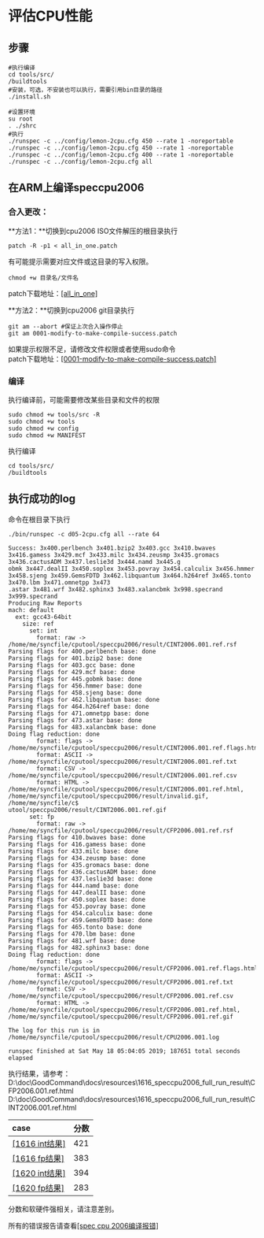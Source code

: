 评估CPU性能
==========

## 步骤

```shell
#执行编译
cd tools/src/
/buildtools
#安装，可选，不安装也可以执行，需要引用bin目录的路径
./install.sh

#设置环境
su root
. ./shrc
#执行
./runspec -c ../config/lemon-2cpu.cfg 450 --rate 1 -noreportable 
./runspec -c ../config/lemon-2cpu.cfg 450 --rate 1 -noreportable 
./runspec -c ../config/lemon-2cpu.cfg 400 --rate 1 -noreportable
./runspec -c ../config/lemon-2cpu.cfg all 
```

## 在ARM上编译speccpu2006

### 合入更改：

**方法1：**切换到cpu2006 ISO文件解压的根目录执行
```
patch -R -p1 < all_in_one.patch
```

有可能提示需要对应文件或这目录的写入权限。
```
chmod +w 目录名/文件名
```
patch下载地址：[[all_in_one]](resources/all_in_one.patch)


**方法2：**切换到cpu2006 git目录执行
```
git am --abort #保证上次合入操作停止
git am 0001-modify-to-make-compile-success.patch
```
如果提示权限不足，请修改文件权限或者使用sudo命令  
patch下载地址：[[0001-modify-to-make-compile-success.patch]](resources/0001-modify-to-make-compile-success.patch)

### 编译
执行编译前，可能需要修改某些目录和文件的权限
```
sudo chmod +w tools/src -R
sudo chmod +w tools
sudo chmod +w config
sudo chmod +w MANIFEST
```
执行编译
```
cd tools/src/
/buildtools
```

## 执行成功的log
命令在根目录下执行
```shell
./bin/runspec -c d05-2cpu.cfg all --rate 64
```
```log
Success: 3x400.perlbench 3x401.bzip2 3x403.gcc 3x410.bwaves 3x416.gamess 3x429.mcf 3x433.milc 3x434.zeusmp 3x435.gromacs 3x436.cactusADM 3x437.leslie3d 3x444.namd 3x445.g
obmk 3x447.dealII 3x450.soplex 3x453.povray 3x454.calculix 3x456.hmmer 3x458.sjeng 3x459.GemsFDTD 3x462.libquantum 3x464.h264ref 3x465.tonto 3x470.lbm 3x471.omnetpp 3x473
.astar 3x481.wrf 3x482.sphinx3 3x483.xalancbmk 3x998.specrand 3x999.specrand
Producing Raw Reports
mach: default
  ext: gcc43-64bit
    size: ref
      set: int
        format: raw -> /home/me/syncfile/cputool/speccpu2006/result/CINT2006.001.ref.rsf
Parsing flags for 400.perlbench base: done
Parsing flags for 401.bzip2 base: done
Parsing flags for 403.gcc base: done
Parsing flags for 429.mcf base: done
Parsing flags for 445.gobmk base: done
Parsing flags for 456.hmmer base: done
Parsing flags for 458.sjeng base: done
Parsing flags for 462.libquantum base: done
Parsing flags for 464.h264ref base: done
Parsing flags for 471.omnetpp base: done
Parsing flags for 473.astar base: done
Parsing flags for 483.xalancbmk base: done
Doing flag reduction: done
        format: flags -> /home/me/syncfile/cputool/speccpu2006/result/CINT2006.001.ref.flags.html
        format: ASCII -> /home/me/syncfile/cputool/speccpu2006/result/CINT2006.001.ref.txt
        format: CSV -> /home/me/syncfile/cputool/speccpu2006/result/CINT2006.001.ref.csv
        format: HTML -> /home/me/syncfile/cputool/speccpu2006/result/CINT2006.001.ref.html, /home/me/syncfile/cputool/speccpu2006/result/invalid.gif, /home/me/syncfile/c$
utool/speccpu2006/result/CINT2006.001.ref.gif
      set: fp
        format: raw -> /home/me/syncfile/cputool/speccpu2006/result/CFP2006.001.ref.rsf
Parsing flags for 410.bwaves base: done
Parsing flags for 416.gamess base: done
Parsing flags for 433.milc base: done
Parsing flags for 434.zeusmp base: done
Parsing flags for 435.gromacs base: done
Parsing flags for 436.cactusADM base: done
Parsing flags for 437.leslie3d base: done
Parsing flags for 444.namd base: done
Parsing flags for 447.dealII base: done
Parsing flags for 450.soplex base: done
Parsing flags for 453.povray base: done
Parsing flags for 454.calculix base: done
Parsing flags for 459.GemsFDTD base: done
Parsing flags for 465.tonto base: done
Parsing flags for 470.lbm base: done
Parsing flags for 481.wrf base: done
Parsing flags for 482.sphinx3 base: done
Doing flag reduction: done
        format: flags -> /home/me/syncfile/cputool/speccpu2006/result/CFP2006.001.ref.flags.html
        format: ASCII -> /home/me/syncfile/cputool/speccpu2006/result/CFP2006.001.ref.txt
        format: CSV -> /home/me/syncfile/cputool/speccpu2006/result/CFP2006.001.ref.csv
        format: HTML -> /home/me/syncfile/cputool/speccpu2006/result/CFP2006.001.ref.html, /home/me/syncfile/cputool/speccpu2006/result/CFP2006.001.ref.gif

The log for this run is in /home/me/syncfile/cputool/speccpu2006/result/CPU2006.001.log

runspec finished at Sat May 18 05:04:05 2019; 187651 total seconds elapsed

```

执行结果，请参考：D:\doc\GoodCommand\docs\resources\1616_speccpu2006_full_run_result\CFP2006.001.ref.html
D:\doc\GoodCommand\docs\resources\1616_speccpu2006_full_run_result\CINT2006.001.ref.html
  
|case			|分数			|
|:--------------|:--------------|
|[[1616 int结果]](resources/1616_speccpu2006_full_run_result/CINT2006.001.ref.html)	|421	|
|[[1616 fp结果]](resources/1616_speccpu2006_full_run_result/CFP2006.001.ref.html)	|383	|
|[[1620 int结果]](resources/1620ES_speccpu2006_full_run_result/CINT2006.002.ref.html)	|394	|
|[[1620 fp结果]](resources/1620ES_speccpu2006_full_run_result/CFP2006.002.ref.html)	|283	|

分数和软硬件强相关，请注意差别。  

所有的错误报告请查看[[spec cpu 2006编译报错]](resources/spec_cpu_compile_error.md)
